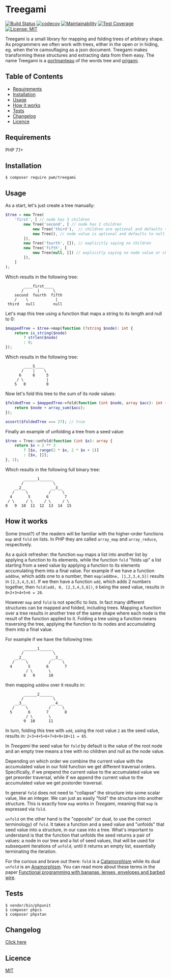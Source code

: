 # Treegami

[![Build Status](https://travis-ci.org/pwm/treegami.svg?branch=master)](https://travis-ci.org/pwm/treegami)
[![codecov](https://codecov.io/gh/pwm/treegami/branch/master/graph/badge.svg)](https://codecov.io/gh/pwm/treegami)
[![Maintainability](https://api.codeclimate.com/v1/badges/25356a7f11c642ee8ac5/maintainability)](https://codeclimate.com/github/pwm/treegami/maintainability)
[![Test Coverage](https://api.codeclimate.com/v1/badges/25356a7f11c642ee8ac5/test_coverage)](https://codeclimate.com/github/pwm/treegami/test_coverage)
[![License: MIT](https://img.shields.io/badge/License-MIT-yellow.svg)](https://opensource.org/licenses/MIT)

Treegami is a small library for mapping and folding trees of arbitrary shape. As programmers we often work with trees, either in the open or in hiding, eg. when the're camouflaging as a json document. Treegami makes transforming these structures and extracting data from them easy. The name Treegami is a [portmanteau](https://en.wikipedia.org/wiki/Portmanteau) of the words tree and [origami](https://en.wikipedia.org/wiki/Origami).


## Table of Contents

* [Requirements](#requirements)
* [Installation](#installation)
* [Usage](#usage)
* [How it works](#how-it-works)
* [Tests](#tests)
* [Changelog](#changelog)
* [Licence](#licence)

## Requirements

PHP 7.1+

## Installation

    $ composer require pwm/treegami

## Usage

As a start, let's just create a tree manually:

```php
$tree = new Tree(
    'first', [ // node has 3 children
        new Tree('second', [ // node has 2 children
            new Tree('third'),  // children are optional and defaults to []
            new Tree(), // node value is optional and defaults to null
        ]),
        new Tree('fourth', []), // explicitly saying no children
        new Tree('fifth', [
            new Tree(null, []) // explicitly saying no node value or children
        ]),
    ]
);
```

Which results in the following tree:

```
        ____first____
       /      |      \
    second  fourth  fifth
    /    \            |
 third   null        null
```

Let's map this tree using a function that maps a string to its length and null to 0:

```php
$mappedTree = $tree->map(function (?string $node): int {
    return is_string($node)
        ? strlen($node)
        : 0;
});
```

Which results in the following tree:

```
        ____5____
       /    |    \
      6     6     5
     / \          |
    5   0         0
```

Now let's fold this tree to the sum of its node values:

```php
$foldedTree = $mappedTree->fold(function (int $node, array $acc): int {
    return $node + array_sum($acc);
});

assert($foldedTree === 27); // true
```

Finally an example of unfolding a tree from a seed value:

```php
$tree = Tree::unfold(function (int $x): array {
    return $x < 2 ** 3
        ? [$x, range(2 * $x, 2 * $x + 1)]
        : [$x, []];
}, 1);
```

Which results in the following full binary tree:

```
        ______1______
       /             \
    __2__           __3__
   /     \         /     \
  4       5       6       7
 / \     / \     / \     / \
8   9  10  11  12  13  14  15
```
 
## How it works

Some (most?) of the readers will be familiar with the higher-order functions `map` and `fold` on lists. In PHP they are called `array_map` and `array_reduce`, respectively.

As a quick refresher: the function `map` maps a list into another list by applying a function to its elements, while the function `fold` "folds up" a list starting from a seed value by applying a function to its elements accumulating them into a final value. For example if we have a function  `addOne`, which adds one to a number, then `map(addOne, [1,2,3,4,5])` results in `[2,3,4,5,6]`. If we then have a function `add`, which adds 2 numbers together, then `fold(add, 0, [2,3,4,5,6])`, `0` being the seed value, results in `0+2+3+4+5+6 = 20`.

However `map` and `fold` is not specific to lists. In fact many different structures can be mapped and folded, including trees. Mapping a function over a tree results in another tree of the same shape where each node is the result of the function applied to it. Folding a tree using a function means traversing the tree, applying the function to its nodes and accumulating them into a final value.

For example if we have the following tree:

```
        ______1______
       /             \
    __2__           __3__
   /     \         /     \
  4       5       6       7
         / \       \
        8   9      10
```
then mapping `addOne` over it results in:

```
        ______2______
       /             \
    __3__           __4__
   /     \         /     \
  5       6       7       8
         / \       \
        9  10      11
```
In turn, folding this tree with `add`, using the root value `2` as the seed value, results in: `2+3+4+5+6+7+8+9+10+11 = 65`.

In *Treegami* the seed value for `fold` by default is the value of the root node and an empty tree means a tree with no children and null as the node value.

Depending on which order we combine the current value with the accumulated value in our fold function we get different traversal orders. Specifically, if we prepend the current value to the accumulated value we get preorder traversal, while if we append the current value to the accumulated value we get postorder traversal.

In general `fold` does not need to "collapse" the structure into some scalar value, like an integer. We can just as easily "fold" the structure into another structure. This is exactly how `map` works in *Treegami*, meaning that `map` is expressed via `fold`.

`unfold` on the other hand is the "opposite" (or dual, to use the correct terminology) of `fold`. It takes a function and a seed value and "unfolds" that seed value into a structure, in our case into a tree. What's important to understand is that the function that unfolds the seed returns a pair of values: a node in our tree and a list of seed values, that will be used for subsequent iterations of `unfold`, until it returns an empty list, essentially terminating the iteration.

For the curious and brave out there: `fold` is a [Catamorphism](https://en.wikipedia.org/wiki/Catamorphism) while its dual `unfold` is an [Anamorphism](https://en.wikipedia.org/wiki/Anamorphism). You can read more about these terms in the paper [Functional programming with bananas, lenses, envelopes and barbed wire](https://maartenfokkinga.github.io/utwente/mmf91m.pdf).

## Tests

	$ vendor/bin/phpunit
	$ composer phpcs
	$ composer phpstan

## Changelog

[Click here](changelog.md)

## Licence

[MIT](LICENSE)
